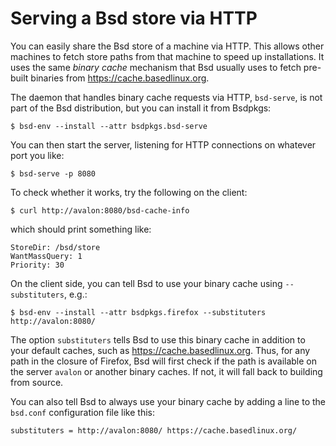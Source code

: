 # Serving a Bsd store via HTTP

You can easily share the Bsd store of a machine via HTTP. This allows
other machines to fetch store paths from that machine to speed up
installations. It uses the same *binary cache* mechanism that Bsd
usually uses to fetch pre-built binaries from <https://cache.basedlinux.org>.

The daemon that handles binary cache requests via HTTP, `bsd-serve`, is
not part of the Bsd distribution, but you can install it from Bsdpkgs:

```console
$ bsd-env --install --attr bsdpkgs.bsd-serve
```

You can then start the server, listening for HTTP connections on
whatever port you like:

```console
$ bsd-serve -p 8080
```

To check whether it works, try the following on the client:

```console
$ curl http://avalon:8080/bsd-cache-info
```

which should print something like:

    StoreDir: /bsd/store
    WantMassQuery: 1
    Priority: 30

On the client side, you can tell Bsd to use your binary cache using
`--substituters`, e.g.:

```console
$ bsd-env --install --attr bsdpkgs.firefox --substituters http://avalon:8080/
```

The option `substituters` tells Bsd to use this binary cache in
addition to your default caches, such as <https://cache.basedlinux.org>.
Thus, for any path in the closure of Firefox, Bsd will first check if
the path is available on the server `avalon` or another binary caches.
If not, it will fall back to building from source.

You can also tell Bsd to always use your binary cache by adding a line
to the `bsd.conf` configuration file like this:

    substituters = http://avalon:8080/ https://cache.basedlinux.org/
